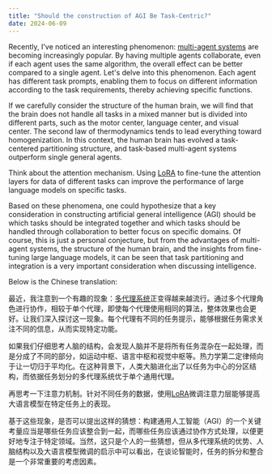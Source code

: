 ```yaml
---
title: "Should the construction of AGI Be Task-Centric?"
date: 2024-06-09
---
```

Recently, I've noticed an interesting phenomenon: [multi-agent systems](https://www.crewai.com/) are becoming increasingly popular. By having multiple agents collaborate, even if each agent uses the same algorithm, the overall effect can be better compared to a single agent. Let's delve into this phenomenon. Each agent has different task prompts, enabling them to focus on different information according to the task requirements, thereby achieving specific functions.

If we carefully consider the structure of the human brain, we will find that the brain does not handle all tasks in a mixed manner but is divided into different parts, such as the motor center, language center, and visual center. The second law of thermodynamics tends to lead everything toward homogenization. In this context, the human brain has evolved a task-centered partitioning structure, and task-based multi-agent systems outperform single general agents.

Think about the attention mechanism. Using [LoRA](https://arxiv.org/abs/2106.09685) to fine-tune the attention layers for data of different tasks can improve the performance of large language models on specific tasks.

Based on these phenomena, one could hypothesize that a key consideration in constructing artificial general intelligence (AGI) should be which tasks should be integrated together and which tasks should be handled through collaboration to better focus on specific domains. Of course, this is just a personal conjecture, but from the advantages of multi-agent systems, the structure of the human brain, and the insights from fine-tuning large language models, it can be seen that task partitioning and integration is a very important consideration when discussing intelligence.

Below is the Chinese translation:

最近，我注意到一个有趣的现象：[多代理系统](https://www.crewai.com/)正变得越来越流行。通过多个代理角色进行协作，相较于单个代理，即使每个代理使用相同的算法，整体效果也会更好。让我们深入探讨这一现象。每个代理有不同的任务提示，能够根据任务需求关注不同的信息，从而实现特定功能。

如果我们仔细思考人脑的结构，会发现人脑并不是将所有任务混杂在一起处理，而是分成了不同的部分，如运动中枢、语言中枢和视觉中枢等。热力学第二定律倾向于让一切归于平均化。在这种背景下，人类大脑进化出了以任务为中心的分区结构，而依据任务划分的多代理系统优于单个通用代理。

再思考一下注意力机制。针对不同任务的数据，使用[LoRA](https://arxiv.org/abs/2106.09685)微调注意力层能够提高大语言模型在特定任务上的表现。

基于这些现象，是否可以提出这样的猜想：构建通用人工智能（AGI）的一个关键考量应当是哪些任务应该整合到一起，而哪些任务应该通过协作方式处理，以便更好地专注于特定领域。当然，这只是个人的一些猜想，但从多代理系统的优势、人脑结构以及大语言模型微调的启示中可以看出，在谈论智能时，任务的拆分和整合是一个非常重要的考虑因素。
